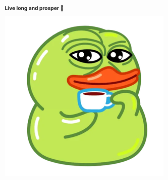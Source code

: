 ### Live long and prosper 🖖

![alt text](https://raw.githubusercontent.com/Francesco182g/francesco182g/main/6de888b2-9c08-4f93-8334-aa1029c6971a.png)


